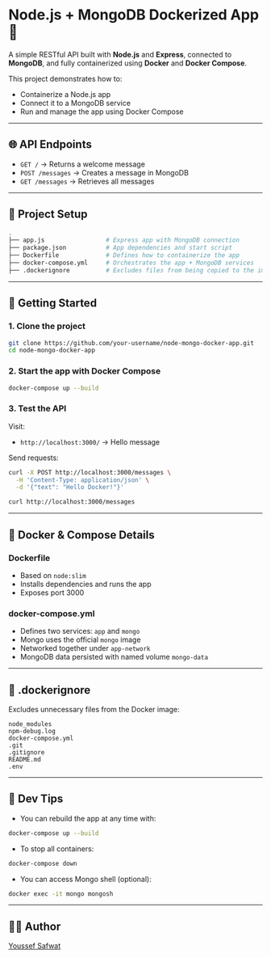 # Node.js + MongoDB Dockerized App 🚀

A simple RESTful API built with **Node.js** and **Express**, connected to **MongoDB**, and fully containerized using **Docker** and **Docker Compose**.

This project demonstrates how to:

- Containerize a Node.js app
- Connect it to a MongoDB service
- Run and manage the app using Docker Compose

---

## 🌐 API Endpoints

- `GET /` → Returns a welcome message
- `POST /messages` → Creates a message in MongoDB
- `GET /messages` → Retrieves all messages

---

## 📁 Project Setup

```bash
.
├── app.js                 # Express app with MongoDB connection
├── package.json           # App dependencies and start script
├── Dockerfile             # Defines how to containerize the app
├── docker-compose.yml     # Orchestrates the app + MongoDB services
├── .dockerignore          # Excludes files from being copied to the image
```

---

## 💪 Getting Started

### 1. Clone the project

```bash
git clone https://github.com/your-username/node-mongo-docker-app.git
cd node-mongo-docker-app
```

### 2. Start the app with Docker Compose

```bash
docker-compose up --build
```

### 3. Test the API

Visit:

- `http://localhost:3000/` → Hello message

Send requests:

```bash
curl -X POST http://localhost:3000/messages \
  -H 'Content-Type: application/json' \
  -d '{"text": "Hello Docker!"}'

curl http://localhost:3000/messages
```

---

## 🚀 Docker & Compose Details

### Dockerfile

- Based on `node:slim`
- Installs dependencies and runs the app
- Exposes port 3000

### docker-compose.yml

- Defines two services: `app` and `mongo`
- Mongo uses the official `mongo` image
- Networked together under `app-network`
- MongoDB data persisted with named volume `mongo-data`

---

## 🚫 .dockerignore

Excludes unnecessary files from the Docker image:

```
node_modules
npm-debug.log
docker-compose.yml
.git
.gitignore
README.md
.env
```

---

## 🔧 Dev Tips

- You can rebuild the app at any time with:

```bash
docker-compose up --build
```

- To stop all containers:

```bash
docker-compose down
```

- You can access Mongo shell (optional):

```bash
docker exec -it mongo mongosh
```

---

## 👨‍💻 Author

[Youssef Safwat](https://github.com/Usf277)

